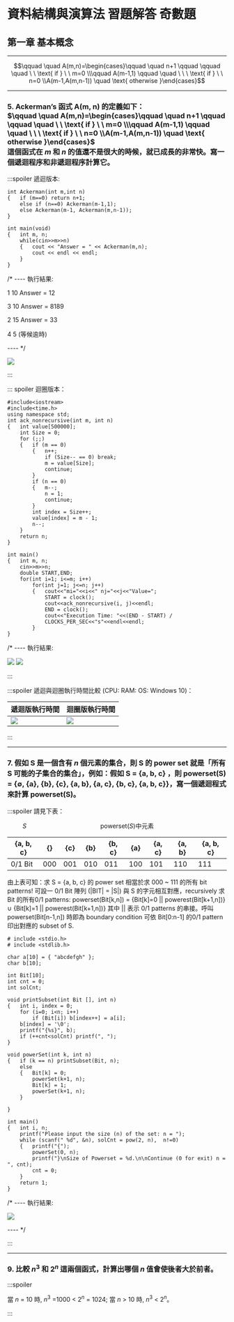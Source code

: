 # 資料結構與演算法 習題解答 奇數題
## 第一章 基本概念
---

$$\qquad \quad A(m,n)=\begin{cases}\qquad \quad n+1 \qquad \qquad \quad \ \ \text{ if } \ \ m=0 \\\qquad A(m-1,1) \qquad \quad \ \ \ \text{ if } \ \ n=0 \\A(m-1,A(m,n-1)) \quad	 \text{ otherwise }\end{cases}$$

---
### 5. Ackerman’s 函式 A(m, n) 的定義如下： <br> $\qquad \quad A(m,n)=\begin{cases}\qquad \quad n+1 \qquad \qquad \quad \ \ \text{ if } \ \ m=0 \\\qquad A(m-1,1) \qquad \quad \ \ \ \text{ if } \ \ n=0 \\A(m-1,A(m,n-1)) \quad	 \text{ otherwise }\end{cases}$ <br> 這個函式在 $m$ 和 $n$ 的值還不是很大的時候，就已成長的非常快。寫一個遞迴程序和非遞迴程序計算它。

:::spoiler 遞迴版本:

```javascript=
int Ackerman(int m,int n)
{   if (m==0) return n+1;
    else if (n==0) Ackerman(m-1,1);
    else Ackerman(m-1, Ackerman(m,n-1));
}

int main(void)
{   int m, n;
    while(cin>>m>>n)
    {   cout << "Answer = " << Ackerman(m,n);
        cout << endl << endl;
    } 
}
```

/* ---- 執行結果:

1 10
Answer = 12

3 10
Answer = 8189

2 15
Answer = 33

4 5
(等候逾時)

---- */

![](https://i.imgur.com/Y6ofI0k.png)

:::

::: spoiler 迴圈版本：

```javascript=
#include<iostream>
#include<time.h>
using namespace std;
int ack_nonrecursive(int m, int n)
{   int value[500000];
    int Size = 0;
    for (;;)
    {   if (m == 0)
        {   n++;
            if (Size-- == 0) break;
            m = value[Size];
            continue;
        }
        if (n == 0)
        {   m--;
            n = 1;
            continue;
        }
        int index = Size++;
        value[index] = m - 1;
        n--;
    }
    return n;
}

int main()
{   int m, n;
    cin>>m>>n;
    double START,END;
    for(int i=1; i<=m; i++)
        for(int j=1; j<=n; j++)
        {   cout<<"mi="<<i<<" nj="<<j<<"Value=";
            START = clock();
            cout<<ack_nonrecursive(i, j)<<endl;
            END = clock();
            cout<<"Execution Time: "<<(END - START) / 
            CLOCKS_PER_SEC<<"s"<<endl<<endl;
        }
}
```
/* ---- 執行結果:

![](https://i.imgur.com/na6KtK8.png) ![](https://i.imgur.com/k57YZJ8.png)

:::

:::spoiler 遞迴與迴圈執行時間比較 (CPU: RAM:  OS: Windows 10)：

| 遞迴版執行時間 | 迴圈版執行時間 | 
| -------- | -------- | 
| ![](https://i.imgur.com/VatBWLg.png)     | ![](https://i.imgur.com/15FH7n1.png)     | 
:::

---
### 7. 假如 S 是一個含有 $n$ 個元素的集合，則 S 的 power set 就是「所有 S 可能的子集合的集合」，例如：假如 S = {a, b, c} ，則 powerset(S) = {∅, {a}, {b}, {c}, {a, b}, {a, c}, {b, c}, {a, b, c}}，寫一個遞迴程式來計算 powerset(S)。

:::spoiler 請見下表：

&emsp;&emsp;&ensp;*S* &emsp; &emsp; &emsp;&emsp;&emsp;&emsp;&emsp;&emsp;&emsp;&emsp;&emsp; powerset(*S*)中元素

|{a, b, c}|{}|{c}|{b}|{b, c}|{a}|{a, c}|{a, b}|{a, b, c}|
| -------- | -------- | -------- | -------- | -------- | -------- | -------- | -------- | -------- |
|0/1 Bit|000|001|010|011|100|101|110|111|

由上表可知：求 S = \{a, b, c} 的 power set 相當於求 000 \~ 111 的所有 bit patterns!
可設一 0/1 Bit 陣列 (\|BIT\| = \|S\|) 與 S 的字元相互對應，recursively 求 Bit 的所有0/1 patterns: powerset(Bit[k,n]) = {Bit[k]=0 \|\| powerest(Bit[k+1,n])} ∪ {Bit[k]=1 \|\| powerest(Bit[k+1,n])} 其中 || 表示 0/1 patterns 的串接。呼叫 powerset(Bit[n-1,n]) 時即為 boundary condition 可依 Bit[0:n-1] 的0/1 pattern 印出對應的 subset of S.

```cpp=
# include <stdio.h>
# include <stdlib.h>

char a[10] = { "abcdefgh" };
char b[10];

int Bit[10];
int cnt = 0;
int solCnt;

void printSubset(int Bit [], int n)
{   int i, index = 0;
    for (i=0; i<n; i++)
        if (Bit[i]) b[index++] = a[i];
    b[index] = '\0';
    printf("{%s}", b);
    if (++cnt<solCnt) printf(", ");
}

void powerSet(int k, int n)
{   if (k == n) printSubset(Bit, n);
    else
    {   Bit[k] = 0;
        powerSet(k+1, n);
        Bit[k] = 1;
        powerSet(k+1, n);
    }

}

int main()
{   int i, n;
    printf("Please input the size (n) of the set: n = ");
    while (scanf(" %d", &n), solCnt = pow(2, n),  n!=0)
    {   printf("{");
        powerSet(0, n);
        printf("}\nSize of Powerset = %d.\n\nContinue (0 for exit) n = ", cnt);
        cnt = 0;
    }
    return 1;
}
```

/* ---- 執行結果:


![](https://i.imgur.com/UVVyKcI.png)

---- */

:::

---
### 9. 比較 $n^3$ 和 $2^n$ 這兩個函式，計算出哪個 $n$ 值會使後者大於前者。

:::spoiler

當 $n$ = 10 時,  $n^3$ =1000 < $2^n$ = 1024; 當 $n$ > 10 時, $n^3$ < $2^n$。

:::
